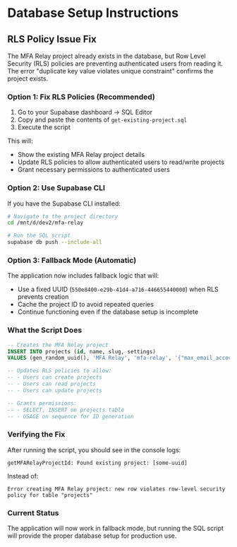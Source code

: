 # Database Setup Instructions

## RLS Policy Issue Fix

The MFA Relay project already exists in the database, but Row Level Security (RLS) policies are preventing authenticated users from reading it. The error "duplicate key value violates unique constraint" confirms the project exists.

### Option 1: Fix RLS Policies (Recommended)

1. Go to your Supabase dashboard → SQL Editor
2. Copy and paste the contents of `get-existing-project.sql`
3. Execute the script

This will:
- Show the existing MFA Relay project details
- Update RLS policies to allow authenticated users to read/write projects
- Grant necessary permissions to authenticated users

### Option 2: Use Supabase CLI

If you have the Supabase CLI installed:

```bash
# Navigate to the project directory
cd /mnt/d/dev2/mfa-relay

# Run the SQL script
supabase db push --include-all
```

### Option 3: Fallback Mode (Automatic)

The application now includes fallback logic that will:
- Use a fixed UUID (`550e8400-e29b-41d4-a716-446655440000`) when RLS prevents creation
- Cache the project ID to avoid repeated queries
- Continue functioning even if the database setup is incomplete

### What the Script Does

```sql
-- Creates the MFA Relay project
INSERT INTO projects (id, name, slug, settings)
VALUES (gen_random_uuid(), 'MFA Relay', 'mfa-relay', '{"max_email_accounts": 5, "max_sms_per_month": 1000}');

-- Updates RLS policies to allow:
-- - Users can create projects
-- - Users can read projects
-- - Users can update projects

-- Grants permissions:
-- - SELECT, INSERT on projects table
-- - USAGE on sequence for ID generation
```

### Verifying the Fix

After running the script, you should see in the console logs:
```
getMFARelayProjectId: Found existing project: [some-uuid]
```

Instead of:
```
Error creating MFA Relay project: new row violates row-level security policy for table "projects"
```

### Current Status

The application will now work in fallback mode, but running the SQL script will provide the proper database setup for production use.